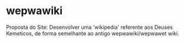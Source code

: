 # wepwawiki
Proposta do Site: Desenvolver uma 'wikipedia' referente aos Deuses Kemeticos, de forma semelhante ao antigo wepwawiki/wepwawet wiki. 
